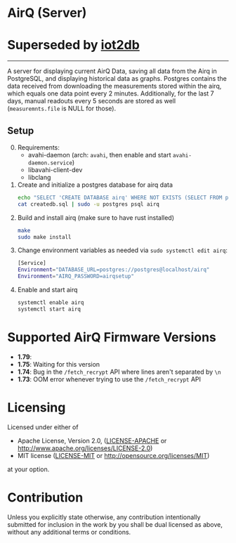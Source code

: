 # AirQ (Server)

# Superseded by [iot2db](https://github.com/oberien/iot2db)

---

A server for displaying current AirQ Data, saving all data from the Airq in PostgreSQL,
and displaying historical data as graphs.
Postgres contains the data received from downloading the measurements stored within the airq, which equals one
data point every 2 minutes.
Additionally, for the last 7 days, manual readouts every 5 seconds are stored as well (`measuremnts.file` is NULL for those).

## Setup

0. Requirements:
   * avahi-daemon (arch: `avahi`, then enable and start `avahi-daemon.service`)
   * libavahi-client-dev
   * libclang
1. Create and initialize a postgres database for airq data
   ```sh
   echo "SELECT 'CREATE DATABASE airq' WHERE NOT EXISTS (SELECT FROM pg_database WHERE datname = 'airq')\gexec" | sudo -u postgres psql
   cat createdb.sql | sudo -u postgres psql airq
   ```
2. Build and install airq (make sure to have rust installed)
   ```sh
   make
   sudo make install
   ```
2. Change environment variables as needed via `sudo systemctl edit airq`:
   ```sh
   [Service]
   Environment="DATABASE_URL=postgres://postgres@localhost/airq"
   Environment="AIRQ_PASSWORD=airqsetup"
   ```
3. Enable and start airq
   ```sh
   systemctl enable airq
   systemctl start airq
   ```
   
# Supported AirQ Firmware Versions

* **1.79**: 
* **1.75**: Waiting for this version
* **1.74**: Bug in the `/fetch_recrypt` API where lines aren't separated by `\n`
* **1.73**: OOM error whenever trying to use the `/fetch_recrypt` API
   
# Licensing

Licensed under either of

* Apache License, Version 2.0, ([LICENSE-APACHE](LICENSE-APACHE) or http://www.apache.org/licenses/LICENSE-2.0)
* MIT license ([LICENSE-MIT](LICENSE-MIT) or http://opensource.org/licenses/MIT)

at your option.

# Contribution

Unless you explicitly state otherwise, any contribution intentionally submitted for inclusion in the work by
you shall be dual licensed as above, without any additional terms or conditions.
